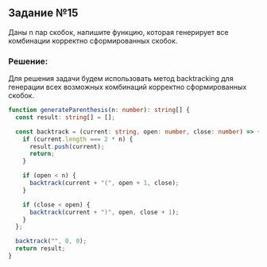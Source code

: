 ## Задание №15

Даны n пар скобок, напишите функцию, которая генерирует все комбинации корректно сформированных скобок.

### Решение:

Для решения задачи будем использовать метод backtracking для генерации всех возможных комбинаций корректно сформированных скобок.

```typescript
function generateParenthesis(n: number): string[] {
  const result: string[] = [];

  const backtrack = (current: string, open: number, close: number) => {
    if (current.length === 2 * n) {
      result.push(current);
      return;
    }

    if (open < n) {
      backtrack(current + "(", open + 1, close);
    }

    if (close < open) {
      backtrack(current + ")", open, close + 1);
    }
  };

  backtrack("", 0, 0);
  return result;
}
```
